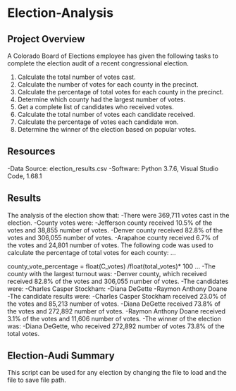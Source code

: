 # Election-Analysis

## Project Overview

A Colorado Board of Elections employee has given the following tasks to complete the election audit of a recent congressional election.

1. Calculate the total number of votes cast.
2. Calculate the number of votes for each county in the precinct.
3. Calculate the percentage of total votes for each county in the precinct.
4. Determine which county had the largest number of votes.
5. Get a complete list of candidates who received votes.
6. Calculate the total number of votes each candidate received.
7. Calculate the percentage of votes each candidate won.
8. Determine the winner of the election based on popular votes.

## Resources

-Data Source: election_results.csv
-Software: Python 3.7.6, Visual Studio Code, 1.68.1

## Results

The analysis of the election show that:
-There were 369,711 votes cast in the election.
-County votes were:
-Jefferson county received 10.5% of the votes and 38,855 number of votes.
-Denver county received 82.8% of the votes and 306,055 number of votes.
-Arapahoe county received 6.7% of the votes and 24,801 number of votes.
The following code was used to calculate the percentage of total votes for each county:
...

county_vote_percentage = float(C_votes) /float(total_votes)\* 100
...
-The county with the largest turnout was:
-Denver county, which received received 82.8% of the votes and 306,055 number of votes.
-The candidates were:
-Charles Casper Stockham:
-Diana DeGette
-Raymon Anthony Doane
-The candidate results were:
-Charles Casper Stockham received 23.0% of the votes and 85,213 number of votes.
-Diana DeGette received 73.8% of the votes and 272,892 number of votes.
-Raymon Anthony Doane received 3.1% of the votes and 11,606 number of votes.
-The winner of the election was:
-Diana DeGette, who received 272,892 number of votes 73.8% of the total votes.

## Election-Audi Summary

This script can be used for any election by changing the file to load and the file to save file path.
